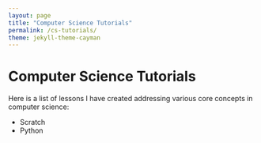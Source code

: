 ```yaml
---
layout: page
title: "Computer Science Tutorials"
permalink: /cs-tutorials/
theme: jekyll-theme-cayman
---
```


# Computer Science Tutorials

Here is a list of lessons I have created addressing various core concepts in computer science:
* Scratch
* Python
